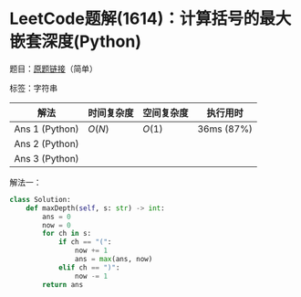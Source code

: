 # LeetCode题解(1614)：计算括号的最大嵌套深度(Python)

题目：[原题链接](https://leetcode-cn.com/problems/maximum-nesting-depth-of-the-parentheses/)（简单）

标签：字符串

| 解法           | 时间复杂度 | 空间复杂度 | 执行用时   |
| -------------- | ---------- | ---------- | ---------- |
| Ans 1 (Python) | $O(N)$     | $O(1)$     | 36ms (87%) |
| Ans 2 (Python) |            |            |            |
| Ans 3 (Python) |            |            |            |

解法一：

```python
class Solution:
    def maxDepth(self, s: str) -> int:
        ans = 0
        now = 0
        for ch in s:
            if ch == "(":
                now += 1
                ans = max(ans, now)
            elif ch == ")":
                now -= 1
        return ans
```

